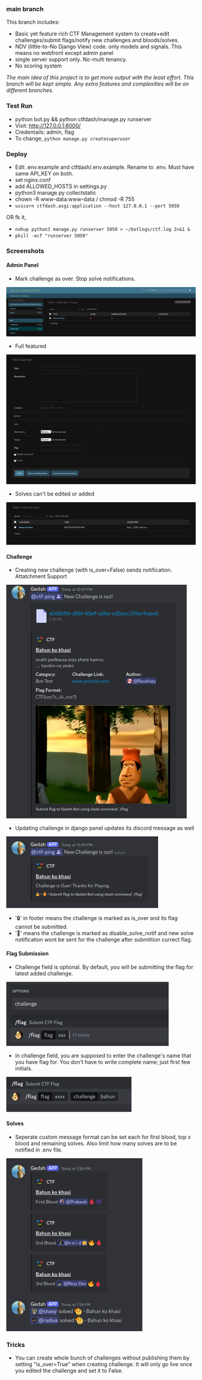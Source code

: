 ### main branch

This branch includes:
 - Basic yet feature rich CTF Management system to create+edit challenges/submit flags/notify new challenges and bloods/solves.
 - NDV (little-to-No Django View) code. only models and signals. This means no webfront except admin panel
 - single server support only. No-multi tenancy.
 - No scoring system

_The main idea of this project is to get more output with the least effort. This branch will be kept simple. Any extra features and complexities will be on different branches._  


### Test Run
- python bot.py && python ctfdash/manage.py runserver
- Visit: http://127.0.0.1:8000/
- Credentails: admin, flag
- To change, `python manage.py createsuperuser`

### Deploy
- Edit .env.example and ctfdash/.env.example. Rename to .env. Must have same API_KEY on both.
- set nginx.conf
- add ALLOWED_HOSTS in settings.py
- python3 manage.py collectstatic
- chown -R www-data:www-data / chmod -R 755
- `uvicorn ctfdash.asgi:application --host 127.0.0.1 --port 5050`

OR fk it,

- `nohup python3 manage.py runserver 5050 > ~/botlogs/ctf.log 2>&1 &`
- `pkill -ecf "runserver 5050"`

### Screenshots

#### Admin Panel

- Mark challenge as over. Stop solve notifications.

![admin1](./ss/admin1.png)

- Full featured

![admin2](./ss/admin2.png)

- Solves can't be edited or added

![admin3](./ss/admin3.png)

#### Challenge

- Creating new challenge (with is_over=False) sends notification. Attatchment Support

![challenge1](./ss/challenge1.png)

- Updating challenge in django panel updates its discord message as well 

![challenge2](./ss/challenge2.png)
- '🔒' in footer means the challenge is marked as is_over and its flag cannot be submitted.
- '🔕' means the challenge is marked as disable_solve_notif and new solve notification wont be sent for the challenge after submittion currect flag.

#### Flag Submission

- Challenge field is optional. By default, you will be submitting the flag for latest added challenge.

![flag1](./ss/flag1.png)

- In challenge field, you are supposed to enter the challenge's name that you have flag for. You don't have to write complete name; just first few initials.

![flag2](./ss/flag2.png)

#### Solves

- Seperate custom message format can be set each for first blood, top x blood and remaining solves. Also limit how many solves are to be notified in .env file.

![solve](./ss/solve.png)


### Tricks

- You can create whole bunch of challenges without publishing them by setting "is_over=True" when creating challenge. It will only go live once you edited the challenge and set it to False.
